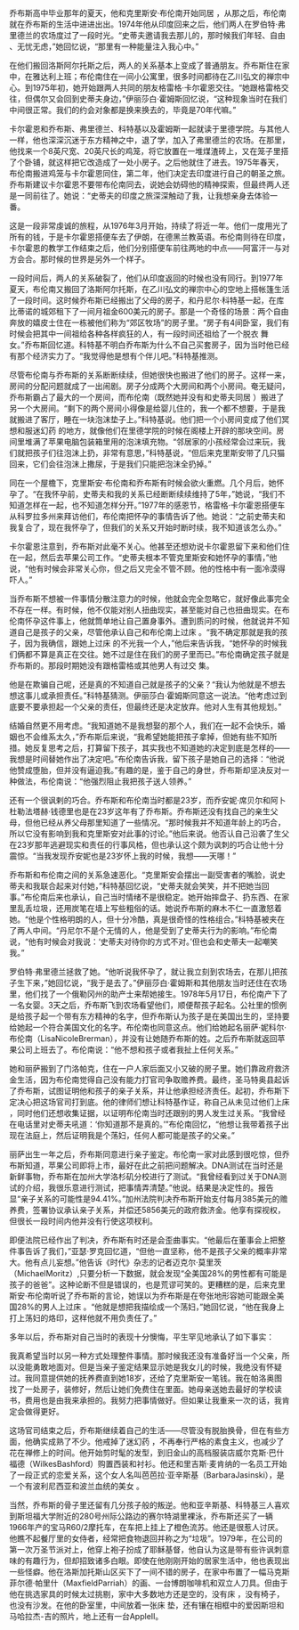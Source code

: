 乔布斯高中毕业那年的夏天，他和克里斯安·布伦南开始同居 ，从那之后，布伦南就在乔布斯的生活中进进出出。1974年他从印度回来之后，他们两人在罗伯特·弗里德兰的农场度过了一段时光。“史蒂夫邀请我去那儿的，那时候我们年轻、自由 、无忧无虑，”她回忆说，“那里有一种能量注入我心中。”

在他们搬回洛斯阿尔托斯之后，两人的关系基本上变成了普通朋友。乔布斯住在家中，在雅达利上班；布伦南住在一间小公寓里，很多时间都待在乙川弘文的禅宗中心。到1975年初，她开始跟两人共同的朋友格雷格·卡尔霍恩交往。“她跟格雷格交往，但偶尔又会回到史蒂夫身边，”伊丽莎白·霍姆斯回忆说，“这种现象当时在我们中间很正常。我们的约会对象都是换来换去的，毕竟是70年代嘛。”

卡尔霍恩和乔布斯、弗里德兰、科特基以及霍姆斯一起就读于里德学院。与其他人一样，他也深深沉迷于东方精神之中，退了学，加入了弗里德兰的农场。在那里，他找来一个8英尺宽、20英尺长的鸡笼，将它放置在一堆煤渣砖上，又在笼子里搭了个卧铺，就这样把它改造成了一处小房子。之后他就住了进去。1975年春天，布伦南搬进鸡笼与卡尔霍恩同住，第二年，他们决定去印度进行自己的朝圣之旅。乔布斯建议卡尔霍恩不要带布伦南同去，说她会妨碍他的精神探索，但最终两人还是一同前往了。她说：“史蒂夫的印度之旅深深触动了我，让我想亲身去体验一番。

这是一段非常虔诚的旅程，从1976年3月开始，持续了将近一年。他们一度用光了所有的钱，于是卡尔霍恩搭便车去了伊朗，在德黑兰教英语。布伦南则待在印度，卡尔霍恩的教学工作结束之后，他们分别搭便车前往两地的中点——阿富汗一与对方会合。那时候的世界是另外一个样子。

一段时间后，两人的关系破裂了，他们从印度返回的时候也没有同行。到1977年夏天，布伦南又搬回了洛斯阿尔托斯，在乙川弘文的禅宗中心的空地上搭帐篷生活了一段时间。这时候乔布斯已经搬出了父母的房子，和丹尼尔·科特基一起，在库比蒂诺的城郊租下了一间月祖金600美元的房子。那是一个奇怪的场景：两个自由 奔放的嬉皮士住在一栋被他们称为“郊区牧场”的房子里。“房子有4间卧室，我们有时候会把其中一间祖给各种各样疯狂的人，有一段时间还祖给了一个脱衣 舞女。”乔布斯回忆道。科特基不明白乔布斯为什么不自己买套房子，因为当时他已经有那个经济实力了。“我觉得他是想有个伴儿吧。”科特基推测。

尽管布伦南与乔布斯的关系断断续续，但她很快也搬进了他们的房子。这样一来，房间的分配问题就成了一出闹剧。房子分成两个大房间和两个小房间。奄无疑问，乔布斯霸占了最大的一个房间，而布伦南（既然她并没有和史蒂夫同居 ）搬进了另一个大房间。“剩下的两个房间小得像是给婴儿住的，我一个都不想要，于是我就搬进了客厅，睡在一块泡沫垫子上。”科特基说。他们把一个小房间变成了他们冥想和服迷幻药 的地方，就像他们在里德学院的时候在阁楼上开辟的那块空间。房间里堆满了苹果电脑包装箱里用的泡沫填充物。“邻居家的小孩经常会过来玩，我们就把孩子们往泡沫上扔，非常有意思，”科特基说，“但后来克里斯安带了几只猫回来，它们会往泡沫上撒尿，于是我们只能把泡沫全扔掉。”

同在一个屋檐下，克里斯安·布伦南和乔布斯有时候会欲火重燃。几个月后，她怀孕了。“在我怀孕前，史蒂夫和我的关系已经断断续续维持了5年，”她说，“我们不知道怎样在一起，也不知道怎样分开。”1977年的感恩节，格雷格·卡尔霍恩搭便车从科罗拉多州来拜访他们，布伦南把怀孕的事情告诉了他。她说：“之前史蒂夫和我复合了，现在我怀孕了，但我们的关系又开始时断时续，我不知道该怎么办。”

卡尔霍恩注意到，乔布斯对此毫不关心。他甚至还想劝说卡尔霍恩留下来和他们住在一起，然后去苹果公司工作。“史蒂夫根本不管克里斯安和她怀孕的事情，”他说，“他有时候会非常关心你，但之后又完全不管不顾。他的性格中有一面冷漠得吓人。”

当乔布斯不想被一件事情分散注意力的时候，他就会完全忽略它，就好像此事完全不存在一样。有时候，他不仅能对别人扭曲现实，甚至能对自己也扭曲现实。在布伦南怀孕这件事上，他就筒单地让自己置身事外。遭到质问的时候，他就说并不知道自己是孩子的父亲，尽管他承认自己和布伦南上过床 。“我不确定那就是我的孩子，因为我确信，跟她上过床 的不光我一个人，”他后来告诉我，“她怀孕的时候我们俩都不算是真正在交往。她不过是住在我们的房子里而已。”布伦南确定孩子就是乔布斯的。那段时期她没有跟格雷格或其他男人有过交 集。

他是在欺骗自己呢，还是真的不知道自己就是孩子的父亲？“我认为他就是不想去想这事儿或承担责任。”科特基猜测。伊丽莎白·霍姆斯同意这一说法。“他考虑过到底要不要承担起一个父亲的责任，但最终还是决定放弃。他对人生有其他规划。”

结婚自然更不用考虑。“我知道她不是我想娶的那个人，我们在一起不会快乐，婚姻也不会维系太久，”乔布斯后来说，“我希望她能把孩子拿掉，但她有些不知所措。她反复思考之后，打算留下孩子，其实我也不知道她的决定到底是怎样的——我想是时间替她作出了决定吧。”布伦南告诉我，留下孩子是她自己的选择：“他说他赞成堕胎，但并没有逼迫我。”有趣的是，鉴于自己的身世，乔布斯却坚决反对一种做法，布伦南说：“他强烈阻止我把孩子送人领养。”

还有一个很讽剌的巧合。乔布斯和布伦南当时都是23岁，而乔安妮·席贝尔和阿卜杜勒法塔赫·钱德里也是在23岁这年有了乔布斯。乔布斯还没有找自己的亲生父母，但他已经从养父母那里知道了一些情况。“那时候我并不知道年龄上的巧合，所以它没有影响到我和克里斯安对此事的讨论。”他后来说。他否认自己沿袭了生父在23岁那年逃避现实和责任的行事风格，但也承认这个颇为讽刺的巧合让他十分震惊。“当我发现乔安妮也是23岁怀上我的时候，我想——天哪！”

乔布斯和布伦南之间的关系急速恶化。“克里斯安会摆出一副受害者的嘴脸，说史蒂夫和我联合起来对付她，”科特基回忆说，“史蒂夫就会笑笑，并不把她当回事。”布伦南后来也承认，自己当时情绪不是很稳定。她开始摔盘子、扔东西、在家里乱丢垃圾，还用炭笔在墙上写些粗俗的话。她说乔布斯的麻木不仁一直激怒着她。“他是个性格明朗的人，但十分冷酷，真是很奇怪的性格组合。”科特基被夹在了两人中间。“丹尼尔不是个无情的人，他是受到了史蒂夫行为的影响。”布伦南说，“他有时候会对我说：‘史蒂夫对待你的方式不对。’但也会和史蒂夫一起嘲笑我。”

罗伯特·弗里德兰拯救了她。“他听说我怀孕了，就让我立刻到农场去，在那儿把孩子生下来，”她回忆说，“我于是去了。”伊丽莎白·霍姆斯和其他朋友当时还住在农场里，他们找了一个俄勒冈州的助产士来帮她接生。1978年5月17日，布伦南产下了一名女婴。3天之后，乔布斯飞到农场看望他们，顺便帮孩子起名。公社里的惯例是给孩子起一个带有东方精神的名字，但乔布斯认为孩子是在美国出生的，坚持要给她起一个符合美国文化的名字。布伦南也同意这点。他们给她起名丽萨·妮科尔·布伦南（LisaNicoleBrerman），并没有让她随乔布斯的姓。之后乔布斯就返回苹果公司上班去了。布伦南说：“他不想和孩子或者我扯上任何关系。”

她和丽萨搬到了门洛帕克，住在一户人家后面又小又破的房子里。她们靠政府救济金生活，因为布伦南觉得自己没有能力打官司争取赡养费。最终，圣马特奥县起诉了乔布斯，试图证明他和孩子的亲子关系，并让他承担经济责任。起初，乔布斯下定决心把这场官司打到底。他的律师们想让科特基作证，称自己从未见过他们上床 ，同时他们还想收集证据，以证明布伦南当时还跟别的男人发生过关系。“我曾经在电话里对史蒂夫吼道：‘你知道那不是真的。’”布伦南回忆，“他想让我带着孩子出现在法庭上，然后证明我是个荡妇，任何人都可能是孩子的父亲。”

丽萨出生一年之后，乔布斯同意进行亲子鉴定。布伦南一家对此感到很吃惊，但乔布斯知道，苹果公司即将上市，最好在此之前把问题解决。DNA测试在当时还是新鲜事物，乔布斯在加州大学洛杉矶分校进行了测试。“我曾经看到过关于DNA测试的介绍，我很乐意进行测试，把事情弄清楚。”他说。结果是决定性的。报告显“亲子关系的可能性是94.41%。”加州法院判决乔布斯开始支付每月385美元的赡养费，签署协议承认亲子关系，并偿还5856美元的政府救济金。他享有探视权，但很长一段时间内他并没有行使这项杈利。

即便法院已经作出了判决，乔布斯有时还是会歪曲事实。“他最后在董事会上把整件事告诉了我们，”亚瑟·罗克回忆道，“但他一直坚称，他不是孩子父亲的概率非常大。他有点儿妄想。”他告诉《时代》杂志的记者迈克尔·莫里茨（MichaelMoritz）,只要分析一下数据，就会发现“全美国28%的男性都有可能是孩子的爸爸”。这种论断不但是错误的，也是荒谬可笑的。更糟糕的是，后来克里斯安·布伦南听说了乔布斯的言论，她误以为乔布斯是在夸张地形容她可能跟全美国28%的男人上过床 。“他就是想把我描绘成一个荡妇，”她回忆说，“他在我身上打上荡妇的烙印，这样他就不用负责任了。”

多年以后，乔布斯对自己当时的表现十分懊悔，平生罕见地承认了如下事实：

我真希望当时以另一种方式处理整件事情。那时候我还没有准备好当一个父亲，所以没能勇敢地面对。但是当亲子鉴定结果显示她是我女儿的时候，我绝没有怀疑过。我同意提供她的抚养费直到她18岁，还给了克里斯安一笔钱。我在帕洛奥图找了一处房子，装修好，然后让她们免费住在里面。她母亲送她去最好的学校读书，费用也是由我来承担的。我努力把事情做好。但如果让我重来一次的话，我肯定会做得更好。

这场官司结束之后，乔布斯继续着自己的生活——尽管没有脱胎换骨，但在有些方面，他确实成熟了不少。他戒掉了迷幻药 ，不再奉行严格的素食主义，也减少了花在禅修上的时间。他开始剪时髦的发型，到旧金山的高档服装店威尔克斯·巴什福德（WilkesBashford）购置西装和衬衫。他还和里吉斯·麦肯纳的一名员工开始了一段正式的恋爱关系，这个女人名叫芭芭拉·亚辛斯基（BarbaraJasinski），是一个有波利尼西亚和波兰血统的美女 。

当然，乔布斯的骨子里还留有几分孩子般的叛逆。他和亚辛斯基、科特基三人喜欢到斯坦福大学附近的280号州际公路边的赛尔特湖里裸泳，乔布斯还买了一辆1966年产的宝马R60/2摩托车，在车把上挂上了橙色流苏。他还是很惹人讨厌。他瞧不起餐厅里的女侍者，经常把食物退回并称之为“垃圾”。1979年，在公司的第一次万圣节派对上，他穿上袍子扮成了耶稣基督，他自认为这是带有些许讽刺意味的有趣行为，但却招致诸多白眼。即使在他刚刚开始的居家生活中，他也表现出一些怪癖。他在洛斯加托斯山区买下了一间不错的房子，在家中布置了一幅马克斯菲尔德·帕里什（MaxfieldParriah）的画、一台博朗咖啡机和双立人刀具。但由于他在挑选家具的时候太过挑剔，家中大多数地方还是空的，没有床 ，没有椅子，也没有沙发。在他的卧室里，中间放着一张床 垫，还有镶在相框中的爱因斯坦和马哈拉杰-吉的照片，地上还有一台AppleII。
